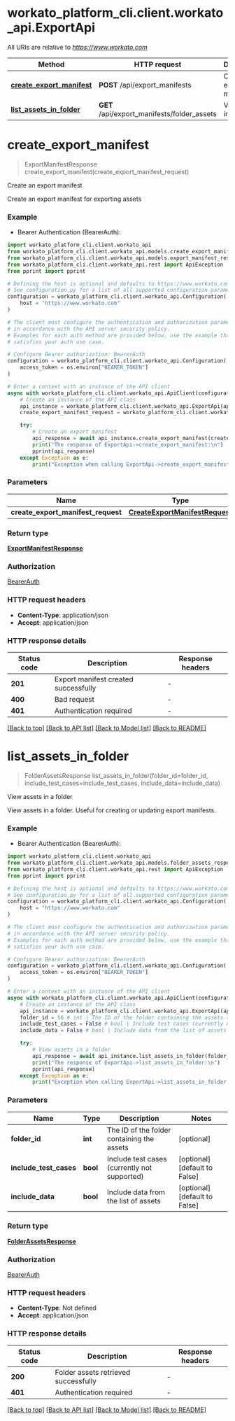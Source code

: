 # workato_platform_cli.client.workato_api.ExportApi

All URIs are relative to *https://www.workato.com*

Method | HTTP request | Description
------------- | ------------- | -------------
[**create_export_manifest**](ExportApi.md#create_export_manifest) | **POST** /api/export_manifests | Create an export manifest
[**list_assets_in_folder**](ExportApi.md#list_assets_in_folder) | **GET** /api/export_manifests/folder_assets | View assets in a folder


# **create_export_manifest**
> ExportManifestResponse create_export_manifest(create_export_manifest_request)

Create an export manifest

Create an export manifest for exporting assets

### Example

* Bearer Authentication (BearerAuth):

```python
import workato_platform_cli.client.workato_api
from workato_platform_cli.client.workato_api.models.create_export_manifest_request import CreateExportManifestRequest
from workato_platform_cli.client.workato_api.models.export_manifest_response import ExportManifestResponse
from workato_platform_cli.client.workato_api.rest import ApiException
from pprint import pprint

# Defining the host is optional and defaults to https://www.workato.com
# See configuration.py for a list of all supported configuration parameters.
configuration = workato_platform_cli.client.workato_api.Configuration(
    host = "https://www.workato.com"
)

# The client must configure the authentication and authorization parameters
# in accordance with the API server security policy.
# Examples for each auth method are provided below, use the example that
# satisfies your auth use case.

# Configure Bearer authorization: BearerAuth
configuration = workato_platform_cli.client.workato_api.Configuration(
    access_token = os.environ["BEARER_TOKEN"]
)

# Enter a context with an instance of the API client
async with workato_platform_cli.client.workato_api.ApiClient(configuration) as api_client:
    # Create an instance of the API class
    api_instance = workato_platform_cli.client.workato_api.ExportApi(api_client)
    create_export_manifest_request = workato_platform_cli.client.workato_api.CreateExportManifestRequest() # CreateExportManifestRequest | 

    try:
        # Create an export manifest
        api_response = await api_instance.create_export_manifest(create_export_manifest_request)
        print("The response of ExportApi->create_export_manifest:\n")
        pprint(api_response)
    except Exception as e:
        print("Exception when calling ExportApi->create_export_manifest: %s\n" % e)
```



### Parameters


Name | Type | Description  | Notes
------------- | ------------- | ------------- | -------------
 **create_export_manifest_request** | [**CreateExportManifestRequest**](CreateExportManifestRequest.md)|  | 

### Return type

[**ExportManifestResponse**](ExportManifestResponse.md)

### Authorization

[BearerAuth](../README.md#BearerAuth)

### HTTP request headers

 - **Content-Type**: application/json
 - **Accept**: application/json

### HTTP response details

| Status code | Description | Response headers |
|-------------|-------------|------------------|
**201** | Export manifest created successfully |  -  |
**400** | Bad request |  -  |
**401** | Authentication required |  -  |

[[Back to top]](#) [[Back to API list]](../README.md#documentation-for-api-endpoints) [[Back to Model list]](../README.md#documentation-for-models) [[Back to README]](../README.md)

# **list_assets_in_folder**
> FolderAssetsResponse list_assets_in_folder(folder_id=folder_id, include_test_cases=include_test_cases, include_data=include_data)

View assets in a folder

View assets in a folder. Useful for creating or updating export manifests.


### Example

* Bearer Authentication (BearerAuth):

```python
import workato_platform_cli.client.workato_api
from workato_platform_cli.client.workato_api.models.folder_assets_response import FolderAssetsResponse
from workato_platform_cli.client.workato_api.rest import ApiException
from pprint import pprint

# Defining the host is optional and defaults to https://www.workato.com
# See configuration.py for a list of all supported configuration parameters.
configuration = workato_platform_cli.client.workato_api.Configuration(
    host = "https://www.workato.com"
)

# The client must configure the authentication and authorization parameters
# in accordance with the API server security policy.
# Examples for each auth method are provided below, use the example that
# satisfies your auth use case.

# Configure Bearer authorization: BearerAuth
configuration = workato_platform_cli.client.workato_api.Configuration(
    access_token = os.environ["BEARER_TOKEN"]
)

# Enter a context with an instance of the API client
async with workato_platform_cli.client.workato_api.ApiClient(configuration) as api_client:
    # Create an instance of the API class
    api_instance = workato_platform_cli.client.workato_api.ExportApi(api_client)
    folder_id = 56 # int | The ID of the folder containing the assets (optional)
    include_test_cases = False # bool | Include test cases (currently not supported) (optional) (default to False)
    include_data = False # bool | Include data from the list of assets (optional) (default to False)

    try:
        # View assets in a folder
        api_response = await api_instance.list_assets_in_folder(folder_id=folder_id, include_test_cases=include_test_cases, include_data=include_data)
        print("The response of ExportApi->list_assets_in_folder:\n")
        pprint(api_response)
    except Exception as e:
        print("Exception when calling ExportApi->list_assets_in_folder: %s\n" % e)
```



### Parameters


Name | Type | Description  | Notes
------------- | ------------- | ------------- | -------------
 **folder_id** | **int**| The ID of the folder containing the assets | [optional] 
 **include_test_cases** | **bool**| Include test cases (currently not supported) | [optional] [default to False]
 **include_data** | **bool**| Include data from the list of assets | [optional] [default to False]

### Return type

[**FolderAssetsResponse**](FolderAssetsResponse.md)

### Authorization

[BearerAuth](../README.md#BearerAuth)

### HTTP request headers

 - **Content-Type**: Not defined
 - **Accept**: application/json

### HTTP response details

| Status code | Description | Response headers |
|-------------|-------------|------------------|
**200** | Folder assets retrieved successfully |  -  |
**401** | Authentication required |  -  |

[[Back to top]](#) [[Back to API list]](../README.md#documentation-for-api-endpoints) [[Back to Model list]](../README.md#documentation-for-models) [[Back to README]](../README.md)

